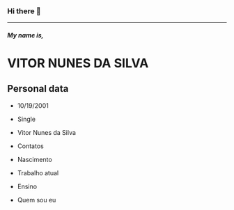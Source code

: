 ### Hi there 👋
---
##### My name is,

# VITOR NUNES DA SILVA

## Personal data

- 10/19/2001
- Single


- Vitor Nunes da Silva
- Contatos
- Nascimento
- Trabalho atual
- Ensino
- Quem sou eu



<!--
**VitorNuness/VitorNuness** is a ✨ _special_ ✨ repository because its `README.md` (this file) appears on your GitHub profile.

Here are some ideas to get you started:

- 🔭 I’m currently working on ...
- 🌱 I’m currently learning ...
- 👯 I’m looking to collaborate on ...
- 🤔 I’m looking for help with ...
- 💬 Ask me about ...
- 📫 How to reach me: ...
- 😄 Pronouns: ...
- ⚡ Fun fact: ...
-->
